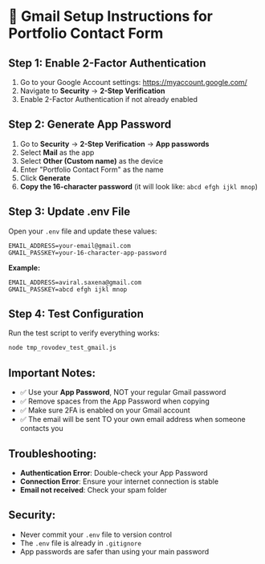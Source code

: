 # 📧 Gmail Setup Instructions for Portfolio Contact Form

## Step 1: Enable 2-Factor Authentication
1. Go to your Google Account settings: https://myaccount.google.com/
2. Navigate to **Security** → **2-Step Verification**
3. Enable 2-Factor Authentication if not already enabled

## Step 2: Generate App Password
1. Go to **Security** → **2-Step Verification** → **App passwords**
2. Select **Mail** as the app
3. Select **Other (Custom name)** as the device
4. Enter "Portfolio Contact Form" as the name
5. Click **Generate**
6. **Copy the 16-character password** (it will look like: `abcd efgh ijkl mnop`)

## Step 3: Update .env File
Open your `.env` file and update these values:

```env
EMAIL_ADDRESS=your-email@gmail.com
GMAIL_PASSKEY=your-16-character-app-password
```

**Example:**
```env
EMAIL_ADDRESS=aviral.saxena@gmail.com
GMAIL_PASSKEY=abcd efgh ijkl mnop
```

## Step 4: Test Configuration
Run the test script to verify everything works:

```bash
node tmp_rovodev_test_gmail.js
```

## Important Notes:
- ✅ Use your **App Password**, NOT your regular Gmail password
- ✅ Remove spaces from the App Password when copying
- ✅ Make sure 2FA is enabled on your Gmail account
- ✅ The email will be sent TO your own email address when someone contacts you

## Troubleshooting:
- **Authentication Error**: Double-check your App Password
- **Connection Error**: Ensure your internet connection is stable
- **Email not received**: Check your spam folder

## Security:
- Never commit your `.env` file to version control
- The `.env` file is already in `.gitignore`
- App passwords are safer than using your main password